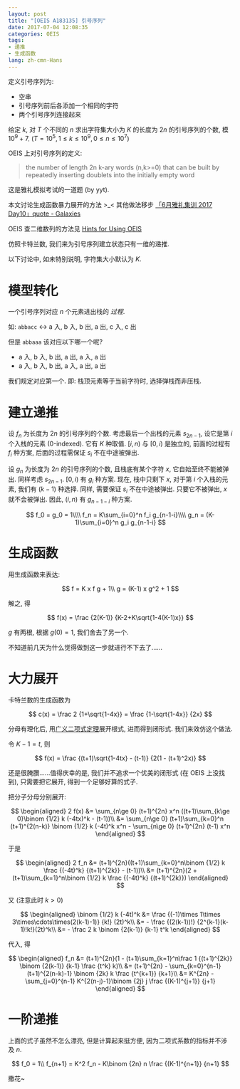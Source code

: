 ```yaml
---
layout: post
title: "[OEIS A183135] 引号序列"
date: 2017-07-04 12:08:35
categories: OEIS
tags:
- 递推
- 生成函数
lang: zh-cmn-Hans
---
```

定义引号序列为:

- 空串
- 引号序列前后各添加一个相同的字符
- 两个引号序列连接起来

给定 $k$, 对 $T$ 个不同的 $n$ 求出字符集大小为 $K$ 的长度为 $2n$ 的引号序列的个数, 模 $10^9+7$. $(T = 10^5, 1\le k\le 10^9, 0\le n\le 10^7)$

OEIS 上对引号序列的定义:
> the number of length 2n k-ary words (n,k>=0) that can be built by repeatedly inserting doublets into the initially empty word
<!--more-->

这是雅礼模拟考试的一道题 (by yyt).

本文讨论生成函数暴力展开的方法 >_< 其他做法移步 [「6月雅礼集训 2017 Day10」quote - Galaxies](http://www.cnblogs.com/galaxies/p/20170626_b.html)

OEIS 查二维数列的方法见 [Hints for Using OEIS](http://oeis.org/hints.html)

仿照卡特兰数, 我们来为引号序列建立状态只有一维的递推.

以下讨论中, 如未特别说明, 字符集大小默认为 $K$.

# 模型转化

一个引号序列对应 $n$ 个元素进出栈的 *过程*.

如: `abbacc` <-> a 入, b 入, b 出, a 出, c 入, c 出

但是 `abbaaa` 该对应以下哪一个呢?
- a 入, b 入, b 出, a 出, a 入, a 出
- a 入, b 入, b 出, a 入, a 出, a 出

我们规定对应第一个. 即: 栈顶元素等于当前字符时, 选择弹栈而非压栈.

# 建立递推

设 $f_n$ 为长度为 $2n$ 的引号序列的个数. 考虑最后一个出栈的元素 $s_{2n-1}$, 设它是第 $i$ 个入栈的元素 (0-indexed). 它有 $K$ 种取值. $[i,n)$ 与 $[0,i)$ 是独立的, 前面的过程有 $f_i$ 种方案, 后面的过程需保证 $s_i$ 不在中途被弹出.

设 $g_n$ 为长度为 $2n$ 的引号序列的个数, 且栈底有某个字符 $x$, 它自始至终不能被弹出. 同样考虑 $s_{2n-1}$. $[0,i)$ 有 $g_i$ 种方案. 现在, 栈中只剩下 $x$, 对于第 $i$ 个入栈的元素, 我们有 $(k-1)$ 种选择. 同样, 需要保证 $s_i$ 不在中途被弹出. 只要它不被弹出, $x$ 就不会被弹出. 因此, $(i,n)$ 有 $g_{n-1-i}$ 种方案.

$$
f_0 = g_0 = 1\\\\
f_n = K\sum_{i=0}^n f_i g_{n-1-i}\\\\
g_n = (K-1)\sum_{i=0}^n g_i g_{n-1-i}
$$

# 生成函数

用生成函数来表达:

$$
f = K x f g + 1\\
g = (K-1) x g^2 + 1
$$

解之, 得

$$
f(x) = \frac {2(K-1)} {K-2+K\sqrt{1-4(K-1)x}}
$$

$g$ 有两根, 根据 $g(0) = 1$, 我们舍去了另一个.

不知道前几天为什么觉得做到这一步就进行不下去了......

# 大力展开

卡特兰数的生成函数为

$$
c(x) = \frac 2 {1+\sqrt{1-4x}} = \frac {1-\sqrt{1-4x}} {2x}
$$

分母有理化后, 用[广义二项式定理](https://en.wikipedia.org/wiki/Binomial_theorem#Newton.27s_generalized_binomial_theorem)展开根式, 进而得到闭形式. 我们来效仿这个做法.

令 $K-1 = t$, 则

$$
f(x) = \frac {(t+1)\sqrt{1-4tx} - (t-1)} {2(1 - (t+1)^2x)}
$$

还是很腌臢......值得庆幸的是, 我们并不追求一个优美的闭形式 (在 OEIS 上没找到), 只需要把它展开, 得到一个足够好算的式子.

把分子分母分别展开:

$$
\begin{aligned}
2 f(x)
&= \sum_{n\ge 0} (t+1)^{2n} x^n ((t+1)\sum_{k\ge 0}\binom {1/2} k (-4tx)^k - (t-1))\\
&= \sum_{n\ge 0} (t+1)\sum_{k=0}^n (t+1)^{2(n-k)} \binom {1/2} k (-4t)^k  x^n - \sum_{n\ge 0} (t+1)^{2n} (t-1) x^n
\end{aligned}
$$

于是

$$
\begin{aligned}
2 f_n
&= (t+1)^{2n}((t+1)\sum_{k=0}^n\binom {1/2} k \frac {(-4t)^k} {(t+1)^{2k}} - (t-1))\\
&= (t+1)^{2n}(2 + (t+1)\sum_{k=1}^n\binom {1/2} k \frac {(-4t)^k} {(t+1)^{2k}})
\end{aligned}
$$

又 (注意此时 $k > 0$)

$$
\begin{aligned}
\binom {1/2} k (-4t)^k
&= \frac {(-1)\times 1\times 3\times\cdots\times(2(k-1)-1)} {k!} (2t)^k\\
&= - \frac {(2(k-1))!} {2^{k-1}(k-1)!k!}(2t)^k\\
&= - \frac 2 k \binom {2(k-1)} {k-1} t^k
\end{aligned}
$$

代入, 得

$$
\begin{aligned}
f_n &= (t+1)^{2n}(1 - (t+1)\sum_{k=1}^n\frac 1 {(t+1)^{2k}} \binom {2(k-1)} {k-1} \frac {t^k} k)\\
&= (t+1)^{2n} - \sum_{k=0}^{n-1} (t+1)^{2(n-k)-1} \binom {2k} k \frac {t^{k+1}} {k+1}\\
&= K^{2n} - \sum_{j=0}^{n-1} K^{2(n-j)-1}\binom {2j} j \frac {(K-1)^{j+1}} {j+1}
\end{aligned}
$$

# 一阶递推

上面的式子虽然不怎么漂亮, 但是计算起来挺方便, 因为二项式系数的指标并不涉及 $n$.

$$
f_0 = 1\\
f_{n+1} = K^2 f_n - K\binom {2n} n \frac {(K-1)^{n+1}} {n+1}
$$

撒花~
